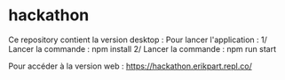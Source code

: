 # hackathon

Ce repository contient la version desktop :
Pour lancer l'application : 
1/ Lancer la commande : npm install
2/ Lancer la commande : npm run start


Pour accéder à la version web : https://hackathon.erikpart.repl.co/
